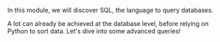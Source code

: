 In this module, we will discover SQL, the language to query databases.

A lot can already be achieved at the database level, before relying on Python to sort data. Let's dive into some advanced queries!
